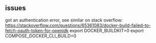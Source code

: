 
## issues
got an authentication error, see similar on stack overflow:
https://stackoverflow.com/questions/65361083/docker-build-failed-to-fetch-oauth-token-for-openjdk
export DOCKER_BUILDKIT=0
export COMPOSE_DOCKER_CLI_BUILD=0
